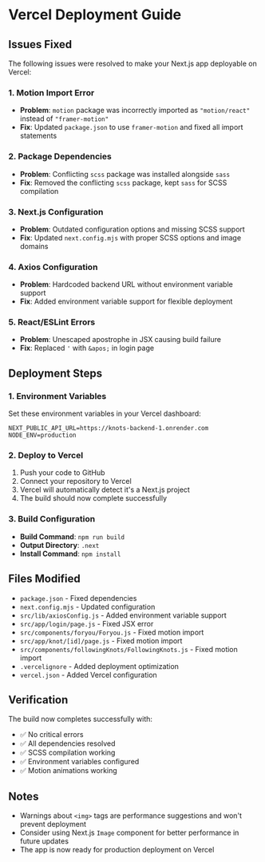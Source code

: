 # Vercel Deployment Guide

## Issues Fixed

The following issues were resolved to make your Next.js app deployable on Vercel:

### 1. **Motion Import Error**
- **Problem**: `motion` package was incorrectly imported as `"motion/react"` instead of `"framer-motion"`
- **Fix**: Updated `package.json` to use `framer-motion` and fixed all import statements

### 2. **Package Dependencies**
- **Problem**: Conflicting `scss` package was installed alongside `sass`
- **Fix**: Removed the conflicting `scss` package, kept `sass` for SCSS compilation

### 3. **Next.js Configuration**
- **Problem**: Outdated configuration options and missing SCSS support
- **Fix**: Updated `next.config.mjs` with proper SCSS options and image domains

### 4. **Axios Configuration**
- **Problem**: Hardcoded backend URL without environment variable support
- **Fix**: Added environment variable support for flexible deployment

### 5. **React/ESLint Errors**
- **Problem**: Unescaped apostrophe in JSX causing build failure
- **Fix**: Replaced `'` with `&apos;` in login page

## Deployment Steps

### 1. Environment Variables
Set these environment variables in your Vercel dashboard:

```
NEXT_PUBLIC_API_URL=https://knots-backend-1.onrender.com
NODE_ENV=production
```

### 2. Deploy to Vercel
1. Push your code to GitHub
2. Connect your repository to Vercel
3. Vercel will automatically detect it's a Next.js project
4. The build should now complete successfully

### 3. Build Configuration
- **Build Command**: `npm run build`
- **Output Directory**: `.next`
- **Install Command**: `npm install`

## Files Modified

- `package.json` - Fixed dependencies
- `next.config.mjs` - Updated configuration
- `src/lib/axiosConfig.js` - Added environment variable support
- `src/app/login/page.js` - Fixed JSX error
- `src/components/foryou/Foryou.js` - Fixed motion import
- `src/app/knot/[id]/page.js` - Fixed motion import
- `src/components/followingKnots/FollowingKnots.js` - Fixed motion import
- `.vercelignore` - Added deployment optimization
- `vercel.json` - Added Vercel configuration

## Verification

The build now completes successfully with:
- ✅ No critical errors
- ✅ All dependencies resolved
- ✅ SCSS compilation working
- ✅ Environment variables configured
- ✅ Motion animations working

## Notes

- Warnings about `<img>` tags are performance suggestions and won't prevent deployment
- Consider using Next.js `Image` component for better performance in future updates
- The app is now ready for production deployment on Vercel
